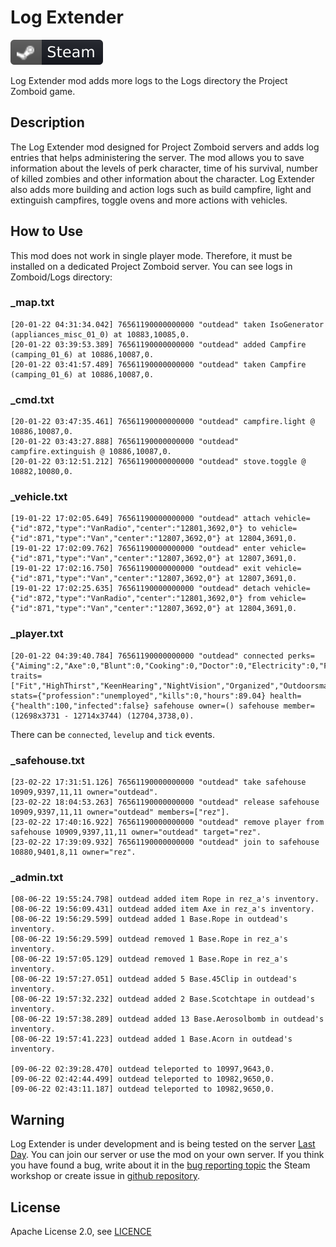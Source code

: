 # Log Extender
[![Steam Workshop](assets/steam.svg)](https://steamcommunity.com/sharedfiles/filedetails/?id=1844524972)

Log Extender mod adds more logs to the Logs directory the Project Zomboid game.  

## Description
The Log Extender mod designed for Project Zomboid servers and adds log entries that helps administering the server. The mod allows you to save information about the levels of perk character, time of his survival, number of killed zombies and other information about the character. Log Extender also adds more building and action logs such as build campfire, light and extinguish campfires, toggle ovens and more actions with vehicles.

## How to Use
This mod does not work in single player mode. Therefore, it must be installed on a dedicated Project Zomboid server. You can see logs in Zomboid/Logs directory:

### _map.txt
```text
[20-01-22 04:31:34.042] 76561190000000000 "outdead" taken IsoGenerator (appliances_misc_01_0) at 10883,10085,0.
[20-01-22 03:39:53.389] 76561190000000000 "outdead" added Campfire (camping_01_6) at 10886,10087,0.
[20-01-22 03:41:57.489] 76561190000000000 "outdead" taken Campfire (camping_01_6) at 10886,10087,0.
```

### _cmd.txt
```text
[20-01-22 03:47:35.461] 76561190000000000 "outdead" campfire.light @ 10886,10087,0.
[20-01-22 03:43:27.888] 76561190000000000 "outdead" campfire.extinguish @ 10886,10087,0.
[20-01-22 03:12:51.212] 76561190000000000 "outdead" stove.toggle @ 10882,10080,0.
```

### _vehicle.txt
```text
[19-01-22 17:02:05.649] 76561190000000000 "outdead" attach vehicle={"id":872,"type":"VanRadio","center":"12801,3692,0"} to vehicle={"id":871,"type":"Van","center":"12807,3692,0"} at 12804,3691,0.
[19-01-22 17:02:09.762] 76561190000000000 "outdead" enter vehicle={"id":871,"type":"Van","center":"12807,3692,0"} at 12807,3691,0.
[19-01-22 17:02:16.750] 76561190000000000 "outdead" exit vehicle={"id":871,"type":"Van","center":"12807,3692,0"} at 12807,3691,0.
[19-01-22 17:02:25.635] 76561190000000000 "outdead" detach vehicle={"id":872,"type":"VanRadio","center":"12801,3692,0"} from vehicle={"id":871,"type":"Van","center":"12807,3692,0"} at 12804,3691,0.
```

### _player.txt
```text
[20-01-22 04:39:40.784] 76561190000000000 "outdead" connected perks={"Aiming":2,"Axe":0,"Blunt":0,"Cooking":0,"Doctor":0,"Electricity":0,"Farming":0,"Fishing":0,"Fitness":8,"Lightfoot":0,"LongBlade":0,"Maintenance":0,"Mechanics":10,"MetalWelding":0,"Nimble":0,"PlantScavenging":0,"Reloading":0,"SmallBlade":0,"SmallBlunt":0,"Sneak":0,"Spear":0,"Sprinting":0,"Strength":9,"Tailoring":0,"Trapping":0,"Woodwork":0} traits=["Fit","HighThirst","KeenHearing","NightVision","Organized","Outdoorsman","SlowHealer","SlowReader","Smoker","Strong","Unlucky"] stats={"profession":"unemployed","kills":0,"hours":89.04} health={"health":100,"infected":false} safehouse owner=() safehouse member=(12698x3731 - 12714x3744) (12704,3738,0).
```
There can be `connected`, `levelup` and `tick` events.

### _safehouse.txt
```text
[23-02-22 17:31:51.126] 76561190000000000 "outdead" take safehouse 10909,9397,11,11 owner="outdead".
[23-02-22 18:04:53.263] 76561190000000000 "outdead" release safehouse 10909,9397,11,11 owner="outdead" members=["rez"].
[23-02-22 17:40:16.922] 76561190000000000 "outdead" remove player from safehouse 10909,9397,11,11 owner="outdead" target="rez".
[23-02-22 17:39:09.932] 76561190000000000 "outdead" join to safehouse 10880,9401,8,11 owner="rez".
```

### _admin.txt
```text
[08-06-22 19:55:24.798] outdead added item Rope in rez_a's inventory.
[08-06-22 19:56:09.431] outdead added item Axe in rez_a's inventory.
[08-06-22 19:56:29.599] outdead added 1 Base.Rope in outdead's inventory.
[08-06-22 19:56:29.599] outdead removed 1 Base.Rope in rez_a's inventory.
[08-06-22 19:57:05.129] outdead removed 1 Base.Rope in rez_a's inventory.
[08-06-22 19:57:27.051] outdead added 5 Base.45Clip in outdead's inventory.
[08-06-22 19:57:32.232] outdead added 2 Base.Scotchtape in outdead's inventory.
[08-06-22 19:57:38.289] outdead added 13 Base.Aerosolbomb in outdead's inventory.
[08-06-22 19:57:41.223] outdead added 1 Base.Acorn in outdead's inventory.

[09-06-22 02:39:28.470] outdead teleported to 10997,9643,0.
[09-06-22 02:42:44.499] outdead teleported to 10982,9650,0.
[09-06-22 02:43:11.187] outdead teleported to 10982,9650,0.
```

## Warning
Log Extender is under development and is being tested on the server [Last Day](https://last-day.wargm.ru). You can join our server or use the mod on your own server.
If you think you have found a bug, write about it in the [bug reporting topic](https://steamcommunity.com/workshop/filedetails/discussion/1844524972/1638668751263547005/)
the Steam workshop or create issue in [github repository](https://github.com/openzomboid/log-extender).

## License
Apache License 2.0, see [LICENCE](LICENSE)
